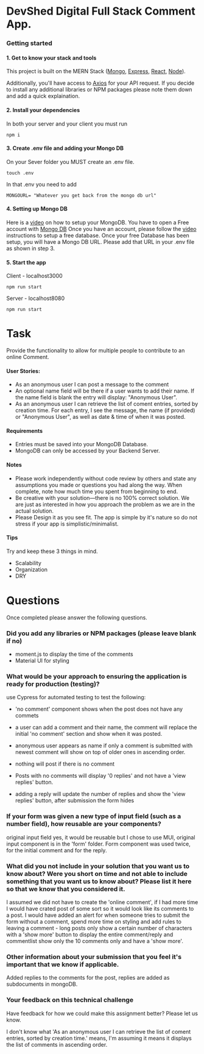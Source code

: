 # DevShed Digital Full Stack Comment App.

### Getting started

#### 1. Get to know your stack and tools

This project is built on the MERN Stack ([Mongo](https://www.mongodb.com/docs/), [Express](https://expressjs.com/), [React](https://reactjs.org/), [Node](https://nodejs.org/en/)).

Additionally, you'll have access to [Axios](https://axios-http.com/docs/intro) for your API request. If you decide to install any additional libraries or NPM packages please note them down and add a quick explaination.

#### 2. Install your dependencies

In both your server and your client you must run

```
npm i
```

#### 3. Create .env file and adding your Mongo DB

On your Sever folder you MUST create an .env file.

```
touch .env
```

In that .env you need to add

```
MONGOURL= "Whatever you get back from the mongo db url"
```

#### 4. Setting up Mongo DB

Here is a [video](https://youtu.be/bhiEJW5poHU) on how to setup your MongoDB.
You have to open a Free account with [Mongo DB](https://www.mongodb.com/cloud/atlas/register)
Once you have an account, please follow the [video](https://youtu.be/bhiEJW5poHU) instructions to setup a free database. Once your free Database has been setup, you will have a Mongo DB URL. Please add that URL in your .env file as shown in step 3.

#### 5. Start the app

Client - localhost3000

```
npm run start
```

Server - localhost8080

```
npm run start
```

# Task

Provide the functionality to allow for multiple people to contribute to an online Comment.

#### User Stories:

- As an anonymous user I can post a message to the comment
- An optional name field will be there if a user wants to add their name. If the name field is blank the entry will display: "Anonymous User".
- As an anonymous user I can retrieve the list of coment entries, sorted by creation time. For
  each entry, I see the message, the name (if provided) or "Anonymous User", as well as date & time of when it was posted.

#### Requirements

- Entries must be saved into your MongoDB Database.
- MongoDB can only be accessed by your Backend Server.

#### Notes

- Please work independently without code review by others and state any assumptions you made or
  questions you had along the way. When complete, note how much time you spent from beginning
  to end.
- Be creative with your solution—there is no 100% correct solution. We are just as interested in how you approach the problem as we are in the actual solution.
- Please Design it as you see fit. The app is simple by it's nature so do not stress if your app is simplistic/minimalist.

#### Tips

Try and keep these 3 things in mind.

- Scalability
- Organization
- DRY

# Questions

Once completed please answer the following questions.

### Did you add any libraries or NPM packages (please leave blank if no)

- moment.js to display the time of the comments
- Material UI for styling

### What would be your approach to ensuring the application is ready for production (testing)?

use Cypress for automated testing to test the following:

- 'no comment' component shows when the post does not have any commets

- a user can add a comment and their name, the comment will replace the initial 'no comment' section and show when it was posted.

- anonymous user appears as name if only a comment is submitted with newest comment will show on top of older ones in ascending order.

- nothing will post if there is no comment
- Posts with no comments will display '0 replies' and not have a 'view replies' button.

- adding a reply will update the number of replies and show the 'view replies' button, after submission the form hides

### If your form was given a new type of input field (such as a number field), how reusable are your components?

original input field yes, it would be reusable but I chose to use MUI, original input component is in the 'form' folder. Form component was used twice, for the initial comment and for the reply.

### What did you not include in your solution that you want us to know about? Were you short on time and not able to include something that you want us to know about? Please list it here so that we know that you considered it.

I assumed we did not have to create the 'online comment', if I had more time I would have crated post of some sort so it would look like its comments to a post. I would have added an alert for when someone tries to submit the form without a comment, spend more time on styling and add rules to leaving a comment - long posts only show a certain number of characters with a 'show more' button to display the entire comment/reply and commentlist show only the 10 comments only and have a 'show more'.

### Other information about your submission that you feel it's important that we know if applicable.

Added replies to the comments for the post, replies are added as subdocuments in mongoDB.

### Your feedback on this technical challenge

Have feedback for how we could make this assignment better? Please let us know.

I don't know what 'As an anonymous user I can retrieve the list of coment entries, sorted by creation time.' means, I'm assuming it means it displays the list of comments in ascending order.
